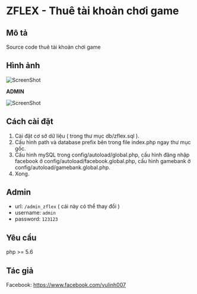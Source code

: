 ZFLEX - Thuê tài khoản chơi game
=======================

Mô tả
------------

Source code thuê tài khoản chơi game

Hình ảnh
------------



![ScreenShot](https://i.imgur.com/x7WoLKK.jpg)




**ADMIN**



![ScreenShot](https://i.imgur.com/ytkZWPU.png)


Cách cài đặt
------------

1. Cài đặt cơ sở dữ liệu ( trong thư mục db/zflex.sql ).
2. Cấu hình path và database prefix bên trong file index.php ngay thư mục gốc.
3. Cấu hình mySQL trong config/autoload/global.php, cấu hình đăng nhập facebook ở config/autoload/facebook.global.php, cấu hình gamebank ở config/autoload/gamebank.global.php.
4. Xong.  

Admin
------------
 - url: `/admin_zflex` ( cái này có thể thay đổi )
 - username: `admin`
 - password: `123123`
 
Yêu cầu
------------
 php >= 5.6
 
 Tác giả
 ------------
 Facebook: https://www.facebook.com/vulinh007
